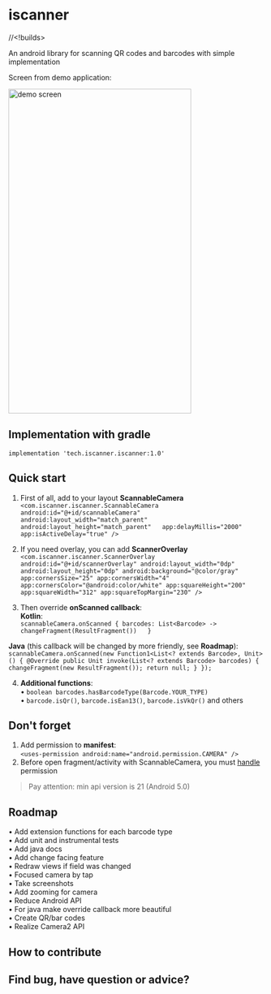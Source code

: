 # iscanner
//<!builds>  
  
An android library for scanning QR codes and barcodes with simple implementation 
   
Screen from demo application:   
  
<img alt="demo screen" src="https://i.ibb.co/qYSFFRt/screen.png" width="360" height="640">  
  
## Implementation with gradle
`implementation 'tech.iscanner.iscanner:1.0'`

## Quick start
1. First of all, add to your layout **ScannableCamera**  
`<com.iscanner.iscanner.ScannableCamera  
        android:id="@+id/scannableCamera"  
        android:layout_width="match_parent"  
        android:layout_height="match_parent"  
        app:delayMillis="2000"  
        app:isActiveDelay="true" />`
  
2. If you need overlay, you can add **ScannerOverlay**  
`<com.iscanner.iscanner.ScannerOverlay
        android:id="@+id/scannerOverlay"
        android:layout_width="0dp"
        android:layout_height="0dp"
        android:background="@color/gray"
        app:cornersSize="25"
        app:cornersWidth="4"
        app:cornersColor="@android:color/white"
        app:squareHeight="200"
        app:squareWidth="312"
        app:squareTopMargin="230" /> `
  
3. Then override **onScanned callback**:  
**Kotlin**:  
`scannableCamera.onScanned { barcodes: List<Barcode> ->  
    changeFragment(ResultFragment())  
}`  
      
**Java** (this callback will be changed by more friendly, see **Roadmap**):  
`scannableCamera.onScanned(new Function1<List<? extends Barcode>, Unit>() {
    @Override
    public Unit invoke(List<? extends Barcode> barcodes) {
        changeFragment(new ResultFragment());
        return null;
    }
});  `

4. **Additional functions**:  
• `boolean barcodes.hasBarcodeType(Barcode.YOUR_TYPE)`  
• `barcode.isQr()`, `barcode.isEan13()`, `barcode.isVkQr()` and others  

## Don't forget
1. Add permission to **manifest**:  
`<uses-permission android:name="android.permission.CAMERA" />`
2. Before open fragment/activity with ScannableCamera, you must [handle](https://developer.android.com/training/permissions/requesting) permission    
> Pay attention: min api version is 21 (Android 5.0)  

## Roadmap
• Add extension functions for each barcode type  
• Add unit and instrumental tests  
• Add java docs  
• Add change facing feature  
• Redraw views if field was changed  
• Focused camera by tap  
• Take screenshots  
• Add zooming for camera  
• Reduce Android API  
• For java make override callback more beautiful  
• Create QR/bar codes  
• Realize Camera2 API  

## How to contribute

## Find bug, have question or advice?